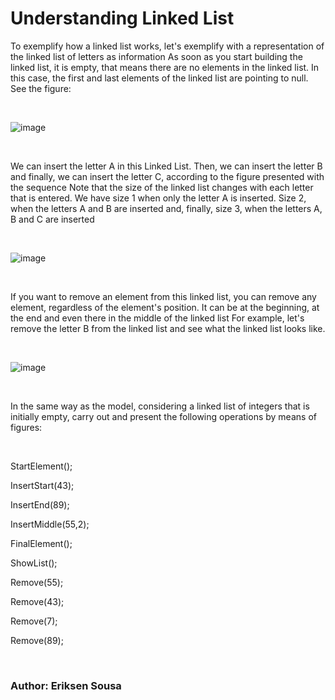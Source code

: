 # Understanding Linked List

To exemplify how a linked list works, let's exemplify with a representation of the linked list of letters as information
As soon as you start building the linked list, it is empty, that means there are no elements in the linked list. In this case, the first and last elements of the linked list are pointing to null. See the figure:

<br>

![image](https://github.com/eriksensousa/Code-Challenges/assets/126014537/ac60b47f-8755-4878-8d40-a92ca12143eb)

</br>

We can insert the letter A in this Linked List. Then, we can insert the letter B and finally, we can insert the letter C, according to the figure presented with the sequence
Note that the size of the linked list changes with each letter that is entered. We have size 1 when only the letter A is inserted. Size 2, when the letters A and B are inserted and, finally, size 3, when the letters A, B and C are inserted

<br>

![image](https://github.com/eriksensousa/Code-Challenges/assets/126014537/475c4640-fa91-43e4-aab5-c3c1cd3a5167)

</br>

If you want to remove an element from this linked list, you can remove any element, regardless of the element's position. It can be at the beginning, at the end and even there in the middle of the linked list
For example, let's remove the letter B from the linked list and see what the linked list looks like.

<br>

![image](https://github.com/eriksensousa/Code-Challenges/assets/126014537/57385a8b-12a2-476b-bfac-30fff7534d04)

</br>


In the same way as the model, considering a linked list of integers that is initially empty, carry out and present the following operations by means of figures:

<br>

StartElement();

InsertStart(43);

InsertEnd(89);

InsertMiddle(55,2);

FinalElement();

ShowList();

Remove(55);

Remove(43);

Remove(7);

Remove(89);

</br> 



### Author: Eriksen Sousa
